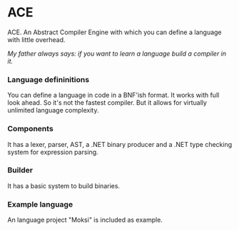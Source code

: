 # ACE
ACE. An Abstract Compiler Engine with which you can define a language with little overhead. 

*My father always says: if you want to learn a language build a compiler in it.*

### Language defininitions
You can define a language in code in a BNF'ish format. 
It works with full look ahead. So it's not the fastest compiler. But it allows for virtually unlimited language complexity.

### Components
It has a lexer, parser, AST, a .NET binary producer and a .NET type checking system for expression parsing. 

### Builder
It has a basic system to build binaries.

### Example language
An language project "Moksi" is included as example.

